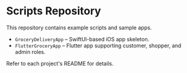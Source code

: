 # Scripts Repository

This repository contains example scripts and sample apps.

- `GroceryDeliveryApp` – SwiftUI-based iOS app skeleton.
- `FlutterGroceryApp` – Flutter app supporting customer, shopper, and admin roles.

Refer to each project's README for details.
